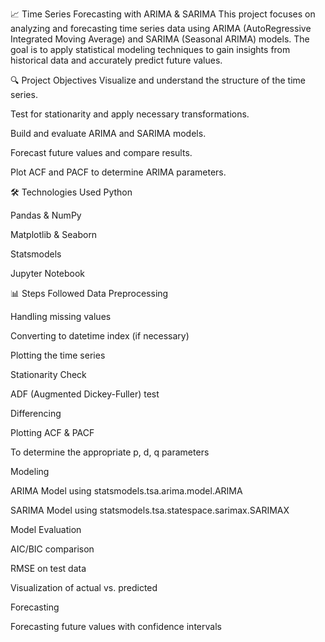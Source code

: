 📈 Time Series Forecasting with ARIMA & SARIMA
This project focuses on analyzing and forecasting time series data using ARIMA (AutoRegressive Integrated Moving Average) and SARIMA (Seasonal ARIMA) models. The goal is to apply statistical modeling techniques to gain insights from historical data and accurately predict future values.

🔍 Project Objectives
Visualize and understand the structure of the time series.

Test for stationarity and apply necessary transformations.

Build and evaluate ARIMA and SARIMA models.

Forecast future values and compare results.

Plot ACF and PACF to determine ARIMA parameters.


🛠️ Technologies Used
Python

Pandas & NumPy

Matplotlib & Seaborn

Statsmodels

Jupyter Notebook

📊 Steps Followed
Data Preprocessing

Handling missing values

Converting to datetime index (if necessary)

Plotting the time series

Stationarity Check

ADF (Augmented Dickey-Fuller) test

Differencing

Plotting ACF & PACF

To determine the appropriate p, d, q parameters

Modeling

ARIMA Model using statsmodels.tsa.arima.model.ARIMA

SARIMA Model using statsmodels.tsa.statespace.sarimax.SARIMAX

Model Evaluation

AIC/BIC comparison

RMSE on test data

Visualization of actual vs. predicted

Forecasting

Forecasting future values with confidence intervals
